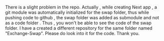 There is a slight problem in the repo. Actually , while creating Next app , a git module was 
automatically initialized for the swap folder, thus while pushing code to github , the swap folder 
was added as submodule and not as a code folder . Thus , you won't be able to see the code of the 
swap folder. I have a created a different repository for the same folder named "Exchange-Swap".
Please do look into it for the code. Thank you.
